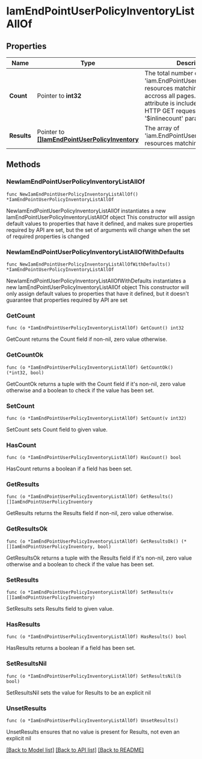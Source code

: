 # IamEndPointUserPolicyInventoryListAllOf

## Properties

Name | Type | Description | Notes
------------ | ------------- | ------------- | -------------
**Count** | Pointer to **int32** | The total number of &#39;iam.EndPointUserPolicyInventory&#39; resources matching the request, accross all pages. The &#39;Count&#39; attribute is included when the HTTP GET request includes the &#39;$inlinecount&#39; parameter. | [optional] 
**Results** | Pointer to [**[]IamEndPointUserPolicyInventory**](IamEndPointUserPolicyInventory.md) | The array of &#39;iam.EndPointUserPolicyInventory&#39; resources matching the request. | [optional] 

## Methods

### NewIamEndPointUserPolicyInventoryListAllOf

`func NewIamEndPointUserPolicyInventoryListAllOf() *IamEndPointUserPolicyInventoryListAllOf`

NewIamEndPointUserPolicyInventoryListAllOf instantiates a new IamEndPointUserPolicyInventoryListAllOf object
This constructor will assign default values to properties that have it defined,
and makes sure properties required by API are set, but the set of arguments
will change when the set of required properties is changed

### NewIamEndPointUserPolicyInventoryListAllOfWithDefaults

`func NewIamEndPointUserPolicyInventoryListAllOfWithDefaults() *IamEndPointUserPolicyInventoryListAllOf`

NewIamEndPointUserPolicyInventoryListAllOfWithDefaults instantiates a new IamEndPointUserPolicyInventoryListAllOf object
This constructor will only assign default values to properties that have it defined,
but it doesn't guarantee that properties required by API are set

### GetCount

`func (o *IamEndPointUserPolicyInventoryListAllOf) GetCount() int32`

GetCount returns the Count field if non-nil, zero value otherwise.

### GetCountOk

`func (o *IamEndPointUserPolicyInventoryListAllOf) GetCountOk() (*int32, bool)`

GetCountOk returns a tuple with the Count field if it's non-nil, zero value otherwise
and a boolean to check if the value has been set.

### SetCount

`func (o *IamEndPointUserPolicyInventoryListAllOf) SetCount(v int32)`

SetCount sets Count field to given value.

### HasCount

`func (o *IamEndPointUserPolicyInventoryListAllOf) HasCount() bool`

HasCount returns a boolean if a field has been set.

### GetResults

`func (o *IamEndPointUserPolicyInventoryListAllOf) GetResults() []IamEndPointUserPolicyInventory`

GetResults returns the Results field if non-nil, zero value otherwise.

### GetResultsOk

`func (o *IamEndPointUserPolicyInventoryListAllOf) GetResultsOk() (*[]IamEndPointUserPolicyInventory, bool)`

GetResultsOk returns a tuple with the Results field if it's non-nil, zero value otherwise
and a boolean to check if the value has been set.

### SetResults

`func (o *IamEndPointUserPolicyInventoryListAllOf) SetResults(v []IamEndPointUserPolicyInventory)`

SetResults sets Results field to given value.

### HasResults

`func (o *IamEndPointUserPolicyInventoryListAllOf) HasResults() bool`

HasResults returns a boolean if a field has been set.

### SetResultsNil

`func (o *IamEndPointUserPolicyInventoryListAllOf) SetResultsNil(b bool)`

 SetResultsNil sets the value for Results to be an explicit nil

### UnsetResults
`func (o *IamEndPointUserPolicyInventoryListAllOf) UnsetResults()`

UnsetResults ensures that no value is present for Results, not even an explicit nil

[[Back to Model list]](../README.md#documentation-for-models) [[Back to API list]](../README.md#documentation-for-api-endpoints) [[Back to README]](../README.md)


